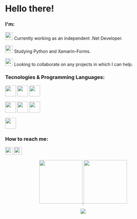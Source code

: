 # Hello there!
### I'm: 
<link rel="stylesheet" href="https://cdn.jsdelivr.net/gh/devicons/devicon@v2.15.1/devicon.min.css">

<img src="https://cdn.jsdelivr.net/gh/devicons/devicon/icons/csharp/csharp-original.svg" height=25px width=25px /> Currently working as an independent .Net Developer.

<img src="https://cdn.jsdelivr.net/gh/devicons/devicon/icons/python/python-original.svg" height=25px width=25px /> Studying Python and Xamarin-Forms.

<img src="https://cdn.jsdelivr.net/gh/devicons/devicon/icons/networkx/networkx-original.svg" height=25px width=25px/> Looking to collaborate on any projects in which I can help.

### Tecnologies & Programming Languages:

<img src="https://cdn.jsdelivr.net/gh/devicons/devicon/icons/visualstudio/visualstudio-plain.svg" height=35px width=35px/> <img src="https://cdn.jsdelivr.net/gh/devicons/devicon/icons/vscode/vscode-original.svg" height=35px width=35px/> <img src="https://cdn.jsdelivr.net/gh/devicons/devicon/icons/git/git-original.svg" height=35px width=35px />

<img src="https://cdn.jsdelivr.net/gh/devicons/devicon/icons/csharp/csharp-original.svg" height=35px width=35px /> <img src="https://cdn.jsdelivr.net/gh/devicons/devicon/icons/xamarin/xamarin-original.svg" height=35px width=35px/> <img src="https://cdn.jsdelivr.net/gh/devicons/devicon/icons/python/python-original.svg" height=35px width=35px />

<img src="https://cdn.jsdelivr.net/gh/devicons/devicon/icons/mysql/mysql-original.svg" height=35px width=35px/>
          

### How to reach me:

<a href="mailto:rodrigoborgognoni@gmail.com"><img src="https://cdn.jsdelivr.net/gh/devicons/devicon/icons/google/google-original.svg" height=25px width=25px target="_blank"></a> <a href="https://www.linkedin.com/in/rodrigo-borgognoni/" target="_blank"><img src="https://cdn.jsdelivr.net/gh/devicons/devicon/icons/linkedin/linkedin-original.svg" height=25px width=25px target="_blank"></a>

<p align="center">
<a href="https://github.com/RodrigoBorgognoni">
  <img height="140em" src="https://github-readme-stats-eight-theta.vercel.app/api?username=RodrigoBorgognoni&show_icons=true&theme=dark&include_all_commits=true&count_private=true"/>
  <img height="140em" src="https://github-readme-stats-eight-theta.vercel.app/api/top-langs/?username=RodrigoBorgognoni&layout=compact&langs_count=8&theme=dark"/>
</a>
</p>

<div align="center">

![](https://komarev.com/ghpvc/?username=RodrigoBorgognoni&color=blue&style=flat)
 </div>
          
<!--
**RodrigoBorgognoni/RodrigoBorgognoni** is a ✨ _special_ ✨ repository because its `README.md` (this file) appears on your GitHub profile.

Here are some ideas to get you started:

- 🔭 I’m currently working on ...
- 🌱 I’m currently learning ...
- 👯 I’m looking to collaborate on ...
- 🤔 I’m looking for help with ...
- 💬 Ask me about ...
- 📫 How to reach me: ...
- 😄 Pronouns: ...
- ⚡ Fun fact: ...
-->
